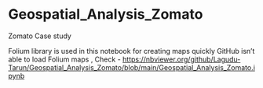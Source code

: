 # Geospatial_Analysis_Zomato
Zomato Case study


Folium library is used in this notebook for creating maps quickly
GitHub isn’t able to load Folium maps ,
Check -
https://nbviewer.org/github/Lagudu-Tarun/Geospatial_Analysis_Zomato/blob/main/Geospatial_Analysis_Zomato.ipynb

